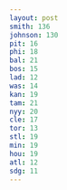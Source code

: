 ```yaml
---
layout: post
smith: 136
johnson: 130
pit: 16
phi: 18
bal: 21
bos: 15
lad: 12
was: 14
kan: 19
tam: 21
nyy: 20
cle: 17
tor: 13
stl: 19
min: 19
hou: 19
atl: 12
sdg: 11
---
```

